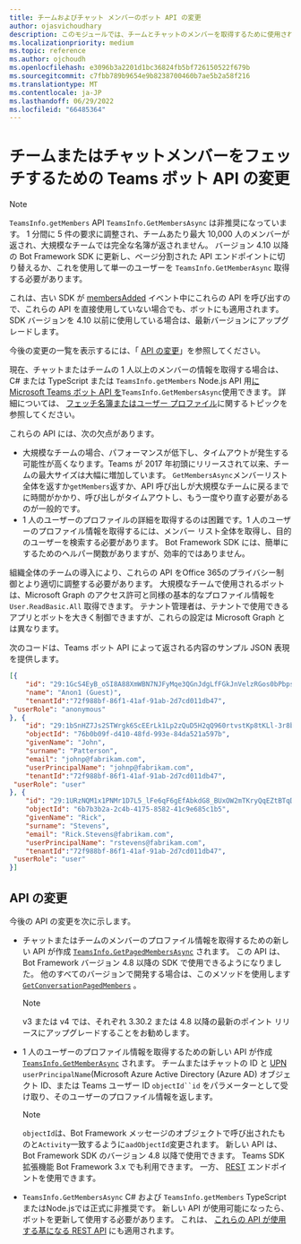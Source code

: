 ```yaml
---
title: チームおよびチャット メンバーのボット API の変更
author: ojasvichoudhary
description: このモジュールでは、チームとチャットのメンバーを取得するために使用される Bot API の今後の変更と進行中の変更について説明します
ms.localizationpriority: medium
ms.topic: reference
ms.author: ojchoudh
ms.openlocfilehash: e3096b3a2201d1bc36824fb5bf726150522f679b
ms.sourcegitcommit: c7fbb789b9654e9b8238700460b7ae5b2a58f216
ms.translationtype: MT
ms.contentlocale: ja-JP
ms.lasthandoff: 06/29/2022
ms.locfileid: "66485364"
---
```

# <a name="teams-bot-api-changes-to-fetch-team-or-chat-members"></a>チームまたはチャットメンバーをフェッチするための Teams ボット API の変更

> [!NOTE]
> `TeamsInfo.getMembers` API `TeamsInfo.GetMembersAsync` は非推奨になっています。 1 分間に 5 件の要求に調整され、チームあたり最大 10,000 人のメンバーが返され、大規模なチームでは完全な名簿が返されません。 バージョン 4.10 以降の Bot Framework SDK に更新し、ページ分割された API エンドポイントに切り替えるか、これを使用して単一のユーザーを `TeamsInfo.GetMemberAsync` 取得する必要があります。
>
> これは、古い SDK が [membersAdded](../bots/how-to/conversations/subscribe-to-conversation-events.md#members-added) イベント中にこれらの API を呼び出すので、これらの API を直接使用していない場合でも、ボットにも適用されます。 SDK バージョンを 4.10 以前に使用している場合は、最新バージョンにアップグレードします。
>
> 今後の変更の一覧を表示するには、「 [API の変更](team-chat-member-api-changes.md#api-changes)」を参照してください。

現在、チャットまたはチームの 1 人以上のメンバーの情報を取得する場合は、C# または TypeScript または `TeamsInfo.getMembers` Node.js API 用[に Microsoft Teams ボット API を](/microsoftteams/platform/bots/how-to/get-teams-context?tabs=dotnet#fetch-the-roster-or-user-profile)`TeamsInfo.GetMembersAsync`使用できます。 詳細については、 [フェッチ名簿またはユーザー プロファイル](../bots/how-to/get-teams-context.md#fetch-the-roster-or-user-profile)に関するトピックを参照してください。

これらの API には、次の欠点があります。

* 大規模なチームの場合、パフォーマンスが低下し、タイムアウトが発生する可能性が高くなります。Teams が 2017 年初頭にリリースされて以来、チームの最大サイズは大幅に増加しています。 `GetMembersAsync`メンバーリスト全体を返すか`getMembers`返すか、API 呼び出しが大規模なチームに戻るまでに時間がかかり、呼び出しがタイムアウトし、もう一度やり直す必要があるのが一般的です。
* 1 人のユーザーのプロファイルの詳細を取得するのは困難です。1 人のユーザーのプロファイル情報を取得するには、メンバー リスト全体を取得し、目的のユーザーを検索する必要があります。 Bot Framework SDK には、簡単にするためのヘルパー関数がありますが、効率的ではありません。

組織全体のチームの導入により、これらの API をOffice 365のプライバシー制御とより適切に調整する必要があります。 大規模なチームで使用されるボットは、Microsoft Graph のアクセス許可と同様の基本的なプロファイル情報を `User.ReadBasic.All` 取得できます。 テナント管理者は、テナントで使用できるアプリとボットを大きく制御できますが、これらの設定は Microsoft Graph とは異なります。

次のコードは、Teams ボット API によって返される内容のサンプル JSON 表現を提供します。

```json
[{
    "id": "29:1GcS4EyB_oSI8A88XmWBN7NJFyMqe3QGnJdgLfFGkJnVelzRGos0bPbpsfJjcbAD22bmKc4GMbrY2g4JDrrA8vM06X1-cHHle4zOE6U4ttcc",
    "name": "Anon1 (Guest)",
    "tenantId":"72f988bf-86f1-41af-91ab-2d7cd011db47",
 "userRole": "anonymous"
}, {
    "id": "29:1bSnHZ7Js2STWrgk6ScEErLk1Lp2zQuD5H2qQ960rtvstKp8tKLl-3r8b6DoW0QxZimuTxk_kupZ1DBMpvIQQUAZL-PNj0EORDvRZXy8kvWk",
    "objectId": "76b0b09f-d410-48fd-993e-84da521a597b",
    "givenName": "John",
    "surname": "Patterson",
    "email": "johnp@fabrikam.com",
    "userPrincipalName": "johnp@fabrikam.com",
    "tenantId":"72f988bf-86f1-41af-91ab-2d7cd011db47",
 "userRole": "user"
}, {
    "id": "29:1URzNQM1x1PNMr1D7L5_lFe6qF6gEfAbkdG8_BUxOW2mTKryQqEZtBTqDt10-MghkzjYDuUj4KG6nvg5lFAyjOLiGJ4jzhb99WrnI7XKriCs",
    "objectId": "6b7b3b2a-2c4b-4175-8582-41c9e685c1b5",
    "givenName": "Rick",
    "surname": "Stevens",
    "email": "Rick.Stevens@fabrikam.com",
    "userPrincipalName": "rstevens@fabrikam.com",
    "tenantId":"72f988bf-86f1-41af-91ab-2d7cd011db47",
 "userRole": "user"
}]
```

## <a name="api-changes"></a>API の変更

今後の API の変更を次に示します。

* チャットまたはチームのメンバーのプロファイル情報を取得するための新しい API が作成 [`TeamsInfo.GetPagedMembersAsync`](/microsoftteams/platform/bots/how-to/get-teams-context?tabs=dotnet#fetch-the-roster-or-user-profile) されます。 この API は、Bot Framework バージョン 4.8 以降の SDK で使用できるようになりました。 他のすべてのバージョンで開発する場合は、このメソッドを使用します [`GetConversationPagedMembers`](/dotnet/api/microsoft.bot.connector.conversationsextensions.getconversationpagedmembersasync?view=botbuilder-dotnet-stable&preserve-view=true) 。

    > [!NOTE]
    > v3 または v4 では、それぞれ 3.30.2 または 4.8 以降の最新のポイント リリースにアップグレードすることをお勧めします。

* 1 人のユーザーのプロファイル情報を取得するための新しい API が作成 [`TeamsInfo.GetMemberAsync`](/microsoftteams/platform/bots/how-to/get-teams-context?tabs=dotnet#get-single-member-details) されます。 チームまたはチャットの ID と [UPN](/windows/win32/ad/naming-properties#userprincipalname) `userPrincipalName`(Microsoft Azure Active Directory (Azure AD) オブジェクト ID、または Teams ユーザー ID `objectId``id` をパラメーターとして受け取り、そのユーザーのプロファイル情報を返します。

    > [!NOTE]
    > `objectId`は、Bot Framework メッセージのオブジェクトで呼び出されたものと`Activity`一致するように`aadObjectId`変更されます。 新しい API は、Bot Framework SDK のバージョン 4.8 以降で使用できます。 Teams SDK 拡張機能 Bot Framework 3.x でも利用できます。 一方、 [REST](/microsoftteams/platform/bots/how-to/get-teams-context?tabs=json#get-single-member-details) エンドポイントを使用できます。

* `TeamsInfo.GetMembersAsync` C# および `TeamsInfo.getMembers` TypeScript またはNode.jsでは正式に非推奨です。 新しい API が使用可能になったら、ボットを更新して使用する必要があります。 これは、 [これらの API が使用する基になる REST API](/microsoftteams/platform/bots/how-to/get-teams-context?tabs=json#tabpanel_CeZOj-G++Q_json) にも適用されます。 

